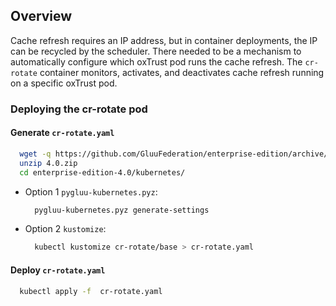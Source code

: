 ## Overview

Cache refresh requires an IP address, but in container deployments, the IP can be recycled by the scheduler. There needed to be a mechanism to automatically configure which oxTrust pod runs the cache refresh. The `cr-rotate` container monitors, activates, and deactivates cache refresh running on a specific oxTrust pod.

### Deploying the cr-rotate pod

#### Generate `cr-rotate.yaml`

  ```bash
    wget -q https://github.com/GluuFederation/enterprise-edition/archive/4.0.zip
    unzip 4.0.zip
    cd enterprise-edition-4.0/kubernetes/
  ```

- Option 1 `pygluu-kubernetes.pyz`:

  ```bash
    pygluu-kubernetes.pyz generate-settings
  ```
  
- Option 2 `kustomize`:

  ```bash
    kubectl kustomize cr-rotate/base > cr-rotate.yaml
  ```
  
#### Deploy `cr-rotate.yaml`

  ```bash
    kubectl apply -f  cr-rotate.yaml
  ```

